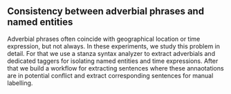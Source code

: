 ## Consistency between adverbial phrases and named entities

Adverbial phrases often coincide with geographical location or time expression, but not always. 
In these experiments, we study this problem in detail.
For that we use a stanza syntax analyzer to extract adverbials and dedicated taggers for isolating named entities and time expressions. 
After that we build a workflow for extracting sentences where these annaotations are in potential conflict and extract corresponding sentences for manual labelling.
